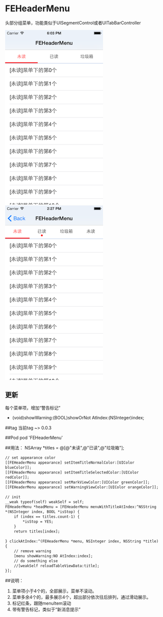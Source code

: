 # FEHeaderMenu
头部分组菜单，功能类似于UISegmentControl或者UITabBarController

![image](https://github.com/wzf/FEHeaderMenu/raw/master/ScreenShot/ScreenShot0.png)
![image](https://github.com/wzf/FEHeaderMenu/raw/master/ScreenShot/ScreenShot1.png)

## 更新
每个菜单项，增加“警告标记”  
  - (void)showWarning:(BOOL)showOrNot AtIndex:(NSInteger)index;

##tag
当前tag ~> 0.0.3

##Pod
pod 'FEHeaderMenu'

##用法：
    NSArray *titles = @[@"未读",@"已读",@"垃圾箱"];
    
    // set appearance color
    [[FEHeaderMenu appearance] setItemTitleNormalColor:[UIColor blueColor]];
    [[FEHeaderMenu appearance] setItemTitleSelectedColor:[UIColor redColor]];
    [[FEHeaderMenu appearance] setMarkViewColor:[UIColor greenColor]];
    [[FEHeaderMenu appearance] setWarningViewColor:[UIColor orangeColor]];

    // init
    __weak typeof(self) weakSelf = self;
    FEHeaderMenu *headMenu = [FEHeaderMenu menuWithTitleAtIndex:^NSString *(NSInteger index, BOOL *isStop) {
        if (index == titles.count-1) {
            *isStop = YES;
        }
        return titles[index];
        
    } clickAtIndex:^(FEHeaderMenu *menu, NSInteger index, NSString *title) {
        // remove warning 
        [menu showWarning:NO AtIndex:index];
        // do something else
        //[weakSelf reloadTableViewData:title];
    }];  


##说明：
  1. 菜单项小于4个的，全部展示，菜单不滚动。
  2. 菜单多余4个的，最多展示4个，超出部分依次往后排列，通过滑动展示。
  3. 标记红条，跟随menuItem滚动
  4. 带有警告标记，类似于“新消息提示” 
